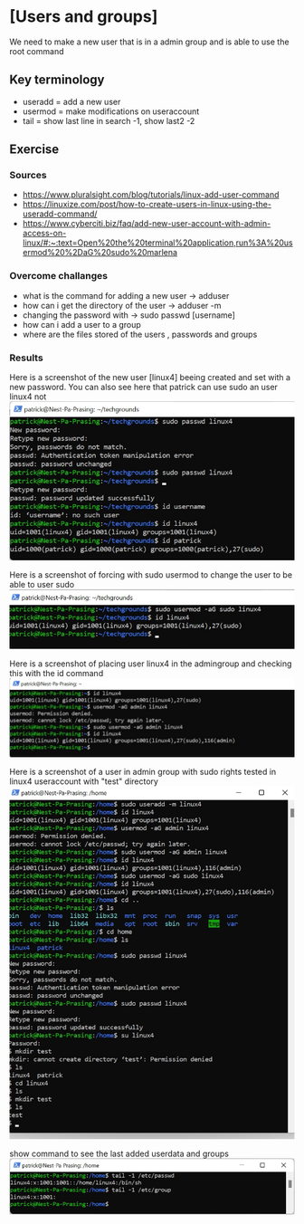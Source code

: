 # [Users and groups]
We need to make a new user that is in a admin group and is able to use the root command

## Key terminology
- useradd = add a new user
- usermod = make modifications on useraccount
- tail = show last line in search -1, show last2 -2

## Exercise
### Sources
- https://www.pluralsight.com/blog/tutorials/linux-add-user-command
- https://linuxize.com/post/how-to-create-users-in-linux-using-the-useradd-command/
- https://www.cyberciti.biz/faq/add-new-user-account-with-admin-access-on-linux/#:~:text=Open%20the%20terminal%20application,run%3A%20usermod%20%2DaG%20sudo%20marlena 


### Overcome challanges
- what is the command for adding a new user -> adduser
- how can i get the directory of the user -> adduser -m
- changing the password with -> sudo passwd [username]
- how can i add a user to a group
- where are the files stored of the users , passwords and groups

### Results
Here is a screenshot of the new user [linux4] beeing created and set with a new password. You can also see here that patrick can use sudo an user linux4 not
![screenshot](../00_includes/newuserpasswd.jpg)

Here is a screenshot of forcing with sudo usermod to change the user to be able to user sudo
![screenshot](../00_includes/usermod.jpg)

Here is a screenshot of placing user linux4 in the admingroup and checking this with the id command
![screenshot](../00_includes/admingroup.jpg)

Here is a screenshot of a user in admin group with sudo rights tested in linux4 useraccount with "test" directory
![screenshot](../00_includes/sudo-rights.jpg)

 show command to see the last added userdata and groups
![screenshot](../00_includes/userdata.jpg)